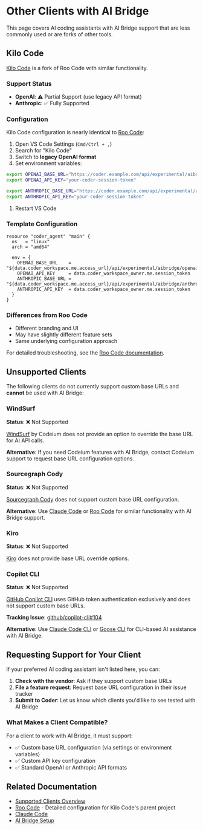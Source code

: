 # Other Clients with AI Bridge

This page covers AI coding assistants with AI Bridge support that are less commonly used or are forks of other tools.

## Kilo Code

[Kilo Code](https://github.com/Open-Code-Coop/KiloCode) is a fork of Roo Code with similar functionality.

### Support Status

- **OpenAI**: ⚠️ Partial Support (use legacy API format)
- **Anthropic**: ✅ Fully Supported

### Configuration

Kilo Code configuration is nearly identical to [Roo Code](./roo-code.md):

1. Open VS Code Settings (`Cmd/Ctrl + ,`)
1. Search for "Kilo Code"
1. Switch to **legacy OpenAI format**
1. Set environment variables:

```sh
export OPENAI_BASE_URL="https://coder.example.com/api/experimental/aibridge/openai/v1"
export OPENAI_API_KEY="your-coder-session-token"

export ANTHROPIC_BASE_URL="https://coder.example.com/api/experimental/aibridge/anthropic"
export ANTHROPIC_API_KEY="your-coder-session-token"
```

1. Restart VS Code

### Template Configuration

```hcl
resource "coder_agent" "main" {
  os   = "linux"
  arch = "amd64"

  env = {
    OPENAI_BASE_URL    = "${data.coder_workspace.me.access_url}/api/experimental/aibridge/openai/v1"
    OPENAI_API_KEY     = data.coder_workspace_owner.me.session_token
    ANTHROPIC_BASE_URL = "${data.coder_workspace.me.access_url}/api/experimental/aibridge/anthropic"
    ANTHROPIC_API_KEY  = data.coder_workspace_owner.me.session_token
  }
}
```

### Differences from Roo Code

- Different branding and UI
- May have slightly different feature sets
- Same underlying configuration approach

For detailed troubleshooting, see the [Roo Code documentation](./roo-code.md#troubleshooting).

## Unsupported Clients

The following clients do not currently support custom base URLs and **cannot** be used with AI Bridge:

### WindSurf

**Status**: ❌ Not Supported

[WindSurf](https://codeium.com/windsurf) by Codeium does not provide an option to override the base URL for AI API calls.

**Alternative**: If you need Codeium features with AI Bridge, contact Codeium support to request base URL configuration options.

### Sourcegraph Cody

**Status**: ❌ Not Supported

[Sourcegraph Cody](https://sourcegraph.com/cody) does not support custom base URL configuration.

**Alternative**: Use [Claude Code](./claude-code.md) or [Roo Code](./roo-code.md) for similar functionality with AI Bridge support.

### Kiro

**Status**: ❌ Not Supported

[Kiro](https://kiro.ai/) does not provide base URL override options.

### Copilot CLI

**Status**: ❌ Not Supported

[GitHub Copilot CLI](https://github.com/github/copilot-cli) uses GitHub token authentication exclusively and does not support custom base URLs.

**Tracking Issue**: [github/copilot-cli#104](https://github.com/github/copilot-cli/issues/104)

**Alternative**: Use [Claude Code CLI](./claude-code.md#claude-code-cli) or [Goose CLI](./goose.md#goose-cli) for CLI-based AI assistance with AI Bridge.

## Requesting Support for Your Client

If your preferred AI coding assistant isn't listed here, you can:

1. **Check with the vendor**: Ask if they support custom base URLs
2. **File a feature request**: Request base URL configuration in their issue tracker
3. **Submit to Coder**: Let us know which clients you'd like to see tested with AI Bridge

### What Makes a Client Compatible?

For a client to work with AI Bridge, it must support:

- ✅ Custom base URL configuration (via settings or environment variables)
- ✅ Custom API key configuration
- ✅ Standard OpenAI or Anthropic API formats

## Related Documentation

- [Supported Clients Overview](./index.md#supported-clients)
- [Roo Code](./roo-code.md) - Detailed configuration for Kilo Code's parent project
- [Claude Code](./claude-code.md)
- [AI Bridge Setup](./index.md#setup)
